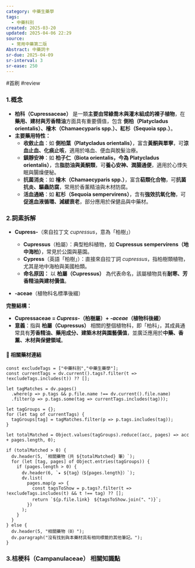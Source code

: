 ```yaml
---
category: 中藥生藥學
tags:
  - 中藥科別
created: 2025-03-20
updated: 2025-04-06 22:29
source:
  - 常用中藥第二版
Abstract: 中藥詞卡
sr-due: 2025-04-09
sr-interval: 3
sr-ease: 250
---
```

#首刷 #review 
### 1.概念
- **柏科（Cupressaceae）** 是一類**主要由常綠喬木與灌木組成的裸子植物**，在**藥用、建材與芳香精油**方面具有重要價值，包含 **側柏（Platycladus orientalis）、檜木（Chamaecyparis spp.）、紅杉（Sequoia spp.）**。  
- **主要藥用特性：**  
  - **收斂止血**：如 **側柏葉（Platycladus orientalis）**，富含**黃酮與單寧**，可**涼血止血、化痰止咳**，適用於咯血、便血與脫髮治療。  
  - **鎮靜安神**：如 **柏子仁（Biota orientalis，今為 Platycladus orientalis）**，含**脂肪油與黃酮類**，可**養心安神、潤腸通便**，適用於心悸失眠與腸燥便秘。  
  - **抗菌消炎**：如 **檜木（Chamaecyparis spp.）**，富含**萜類化合物**，可**抗菌抗炎、驅蟲防腐**，常用於香薰精油與木材防腐。  
  - **活血通絡**：如 **紅杉（Sequoia sempervirens）**，含有**強效抗氧化物**，可**促進血液循環、減緩衰老**，部分應用於保健品與中藥材。 

### 2.詞素拆解
- **Cupress-**（來自拉丁文 *cupressus*，意為「柏樹」）  
  - **Cupressus**（柏屬）：典型柏科植物，如 **Cupressus sempervirens（地中海柏）**，常見於公園與墓園。  
  - **Cypress**（英語「柏樹」）：直接來自拉丁詞 *cupressus*，指柏樹類植物，尤其是地中海柏與美國柏類。  
  - **命名原因：** 以 **柏屬（Cupressus）** 為代表命名，該屬植物具有**耐寒、芳香精油與建材價值**。  

- **-aceae**（植物科名標準後綴）  

**完整結構：**
- **Cupressaceae = *Cupress-*（柏樹屬）+ *-aceae*（植物科後綴）**  
- **意義**：指與 **柏屬（Cupressus）** 相關的整個植物科，即「柏科」，其成員通常具有**芳香精油、藥用成分、建築木材與園藝價值**，並廣泛應用於**中藥、香薰、木材與保健領域**。  

#### 📌 相關藥材連結




```dataviewjs
const excludeTags = ["中藥科別","中藥生藥學"];
const currentTags = dv.current().tags?.filter(t => !excludeTags.includes(t)) ?? [];

let tagMatches = dv.pages()
  .where(p => p.tags && p.file.name !== dv.current().file.name)
  .filter(p => p.tags.some(tag => currentTags.includes(tag)));

let tagGroups = {};
for (let tag of currentTags) {
  tagGroups[tag] = tagMatches.filter(p => p.tags.includes(tag));
}

let totalMatched = Object.values(tagGroups).reduce((acc, pages) => acc + pages.length, 0);

if (totalMatched > 0) {
  dv.header(5, `相關藥物（共 ${totalMatched} 筆）`);
  for (let [tag, pages] of Object.entries(tagGroups)) {
    if (pages.length > 0) {
      dv.header(6, `▸ ${tag}（${pages.length}）`);
      dv.list(
        pages.map(p => {
          const tagsToShow = p.tags?.filter(t => !excludeTags.includes(t) && t !== tag) ?? [];
          return `${p.file.link}　${tagsToShow.join("、")}`;
        })
      );
    }
  }
} else {
  dv.header(5, "相關藥物（0）");
  dv.paragraph("沒有找到與本藥材具有相同標籤的其他筆記。");
}
```


### 3.桔梗科（Campanulaceae） 相關知識點


